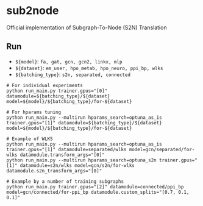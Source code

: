 # sub2node
Official implementation of Subgraph-To-Node (S2N) Translation

## Run

- `${model}`: `fa, gat, gcn, gcn2, linkx, mlp`
- `${dataset}`: `em_user, hpo_metab, hpo_neuro, ppi_bp, wlks`
- `${batching_type}`: `s2n, separated, connected`

```shell
# For individual experiments
python run_main.py trainer.gpus="[0]" datamodule=${batching_type}/${dataset} model=${model}/${batching_type}/for-${dataset}

# For hparams tuning
python run_main.py --multirun hparams_search=optuna_as_is trainer.gpus="[1]" datamodule=${batching_type}/${dataset} model=${model}/${batching_type}/for-${dataset}

# Example of WLKS
python run_main.py --multirun hparams_search=optuna_as_is trainer.gpus="[1]" datamodule=separated/wlks model=gcn/separated/for-wlks datamodule.transform_args="[0]"
python run_main.py --multirun hparams_search=optuna_s2n trainer.gpus="[1]" datamodule=s2n/wlks model=gcn/s2n/for-wlks datamodule.s2n_transform_args="[0]"

# Example by a number of training subgraphs
python run_main.py trainer.gpus="[2]" datamodule=connected/ppi_bp model=gcn/connected/for-ppi_bp datamodule.custom_splits="[0.7, 0.1, 0.1]"
```
